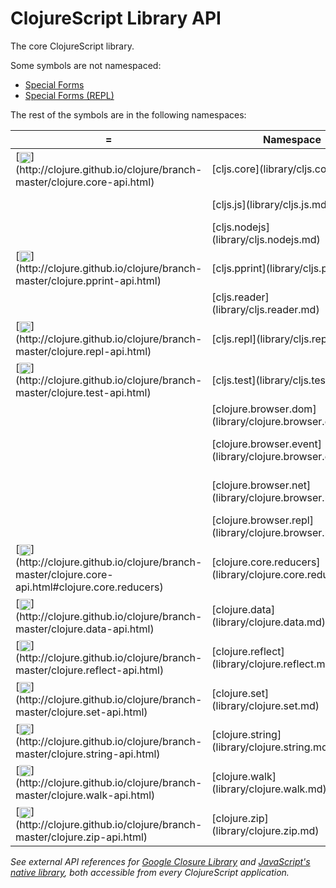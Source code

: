 # ClojureScript Library API

The core ClojureScript library.

Some symbols are not namespaced:

- [Special Forms](library/special.md)
- [Special Forms (REPL)](library/specialrepl.md)

The rest of the symbols are in the following namespaces:

 <table>
<thead><tr>
<th>=</th>
<th>Namespace</th>
<th>Description</th>
</tr></thead>
<tr>
<td>[<img width="18px" valign="middle" src="http://i.imgur.com/1GjPKvB.png">](http://clojure.github.io/clojure/branch-master/clojure.core-api.html)</td>
<td>[cljs.core](library/cljs.core.md)</td>
<td>fundamental library of the ClojureScript language</td>
</tr>
<tr>
<td></td>
<td>[cljs.js](library/cljs.js.md)</td>
<td>compile/analyze ClojureScript code at runtime.</td>
</tr>
<tr>
<td></td>
<td>[cljs.nodejs](library/cljs.nodejs.md)</td>
<td>nodejs support functions</td>
</tr>
<tr>
<td>[<img width="18px" valign="middle" src="http://i.imgur.com/1GjPKvB.png">](http://clojure.github.io/clojure/branch-master/clojure.pprint-api.html)</td>
<td>[cljs.pprint](library/cljs.pprint.md)</td>
<td>a pretty-printer for printing data structures</td>
</tr>
<tr>
<td></td>
<td>[cljs.reader](library/cljs.reader.md)</td>
<td>a reader to parse text and produce data structures</td>
</tr>
<tr>
<td>[<img width="18px" valign="middle" src="http://i.imgur.com/1GjPKvB.png">](http://clojure.github.io/clojure/branch-master/clojure.repl-api.html)</td>
<td>[cljs.repl](library/cljs.repl.md)</td>
<td>macros auto-imported into a ClojureScript REPL</td>
</tr>
<tr>
<td>[<img width="18px" valign="middle" src="http://i.imgur.com/1GjPKvB.png">](http://clojure.github.io/clojure/branch-master/clojure.test-api.html)</td>
<td>[cljs.test](library/cljs.test.md)</td>
<td>a unit-testing framework</td>
</tr>
<tr>
<td></td>
<td>[clojure.browser.dom](library/clojure.browser.dom.md)</td>
<td>browser DOM library, wrapping [goog.dom](http://www.closurecheatsheet.com/dom)</td>
</tr>
<tr>
<td></td>
<td>[clojure.browser.event](library/clojure.browser.event.md)</td>
<td>browser event library, wrapping [goog.events](http://www.closurecheatsheet.com/events)</td>
</tr>
<tr>
<td></td>
<td>[clojure.browser.net](library/clojure.browser.net.md)</td>
<td>network communication library, wrapping [goog.net](http://www.closurecheatsheet.com/net)</td>
</tr>
<tr>
<td></td>
<td>[clojure.browser.repl](library/clojure.browser.repl.md)</td>
<td>evaluate compiled cljs in a browser. send results back to server</td>
</tr>
<tr>
<td>[<img width="18px" valign="middle" src="http://i.imgur.com/1GjPKvB.png">](http://clojure.github.io/clojure/branch-master/clojure.core-api.html#clojure.core.reducers)</td>
<td>[clojure.core.reducers](library/clojure.core.reducers.md)</td>
<td>a library for reduction and parallel folding (parallelism not supported)</td>
</tr>
<tr>
<td>[<img width="18px" valign="middle" src="http://i.imgur.com/1GjPKvB.png">](http://clojure.github.io/clojure/branch-master/clojure.data-api.html)</td>
<td>[clojure.data](library/clojure.data.md)</td>
<td>non-core data functions</td>
</tr>
<tr>
<td>[<img width="18px" valign="middle" src="http://i.imgur.com/1GjPKvB.png">](http://clojure.github.io/clojure/branch-master/clojure.reflect-api.html)</td>
<td>[clojure.reflect](library/clojure.reflect.md)</td>
<td>deprecated</td>
</tr>
<tr>
<td>[<img width="18px" valign="middle" src="http://i.imgur.com/1GjPKvB.png">](http://clojure.github.io/clojure/branch-master/clojure.set-api.html)</td>
<td>[clojure.set](library/clojure.set.md)</td>
<td>set operations such as union/intersection</td>
</tr>
<tr>
<td>[<img width="18px" valign="middle" src="http://i.imgur.com/1GjPKvB.png">](http://clojure.github.io/clojure/branch-master/clojure.string-api.html)</td>
<td>[clojure.string](library/clojure.string.md)</td>
<td>string operations</td>
</tr>
<tr>
<td>[<img width="18px" valign="middle" src="http://i.imgur.com/1GjPKvB.png">](http://clojure.github.io/clojure/branch-master/clojure.walk-api.html)</td>
<td>[clojure.walk](library/clojure.walk.md)</td>
<td>a generic tree walker for Clojure data structures</td>
</tr>
<tr>
<td>[<img width="18px" valign="middle" src="http://i.imgur.com/1GjPKvB.png">](http://clojure.github.io/clojure/branch-master/clojure.zip-api.html)</td>
<td>[clojure.zip](library/clojure.zip.md)</td>
<td>functional hierarchical zipper, w/ navigation/editing/enumeration</td>
</tr>
</table>

_See external API references for [Google Closure Library] and [JavaScript's
native library], both accessible from every ClojureScript application._

[Google Closure Library]:http://google.github.io/closure-library/api/
[JavaScript's native library]:https://developer.mozilla.org/docs/Web/JavaScript/Reference

